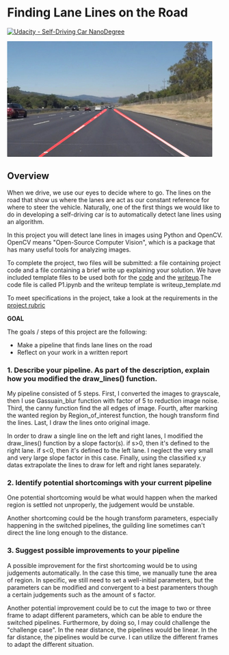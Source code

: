 # **Finding Lane Lines on the Road** 
[![Udacity - Self-Driving Car NanoDegree](https://s3.amazonaws.com/udacity-sdc/github/shield-carnd.svg)](http://www.udacity.com/drive)

<img src="examples/laneLines_thirdPass.jpg" width="480" alt="Combined Image" />

Overview
---

When we drive, we use our eyes to decide where to go.  The lines on the road that show us where the lanes are act as our constant reference for where to steer the vehicle.  Naturally, one of the first things we would like to do in developing a self-driving car is to automatically detect lane lines using an algorithm.

In this project you will detect lane lines in images using Python and OpenCV.  OpenCV means "Open-Source Computer Vision", which is a package that has many useful tools for analyzing images.  

To complete the project, two files will be submitted: a file containing project code and a file containing a brief write up explaining your solution. We have included template files to be used both for the [code](https://github.com/udacity/CarND-LaneLines-P1/blob/master/P1.ipynb) and the [writeup](https://github.com/udacity/CarND-LaneLines-P1/blob/master/writeup_template.md).The code file is called P1.ipynb and the writeup template is writeup_template.md 

To meet specifications in the project, take a look at the requirements in the [project rubric](https://review.udacity.com/#!/rubrics/322/view)


**GOAL**

The goals / steps of this project are the following:
* Make a pipeline that finds lane lines on the road
* Reflect on your work in a written report


### 1. Describe your pipeline. As part of the description, explain how you modified the draw_lines() function.

My pipeline consisted of 5 steps. First, I converted the images to grayscale, then I use Gassuain_blur function with factor of 5 to reduction image noise. Third, the canny function find the all edges of image. Fourth, after marking the wanted region by Region_of_interest function, the hough transform find the lines. Last, I draw the lines onto original image.

In order to draw a single line on the left and right lanes, I modified the draw_lines() function by a slope factor(s). if s>0, then it's defined to the right lane. if s<0, then it's defined to the left lane. I neglect the very small and very large slope factor in this case.
Finally, using the classified x,y datas extrapolate the lines to draw for left and right lanes separately.


### 2. Identify potential shortcomings with your current pipeline


One potential shortcoming would be what would happen when the marked region is settled not unproperly, the judgement would be unstable.

Another shortcoming could be the hough transform parameters, especially happening in the switched pipelines, the guilding line sometimes can't direct the line long enough to the distance. 


### 3. Suggest possible improvements to your pipeline

A possible improvement for the first shortcoming would be to using judgements automatically. In the case this time, we manually tune the area of region. In specific, we still need to set a well-initial parameters, but the parameters can be modified and convergent to a best paramenters though a certain judgements such as the amount of s factor. 

Another potential improvement could be to cut the image to two or three frame to adapt different parameters, which can be able to endure the switched pipelines. Furthermore, by doing so, I may could challenge the "challenge case". In the near distance, the pipelines would be linear. In the far distance, the pipelines would be curve. I can utilize the different frames to adapt the different situation. 

